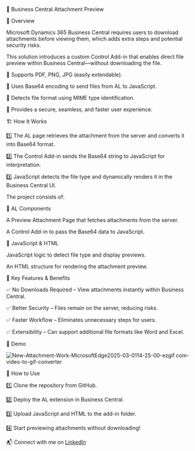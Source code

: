 📂 Business Central Attachment Preview

🚀 Overview

Microsoft Dynamics 365 Business Central requires users to download attachments before viewing them, which adds extra steps and potential security risks.

This solution introduces a custom Control Add-in that enables direct file preview within Business Central—without downloading the file.

🔹 Supports PDF, PNG, JPG (easily extendable).

🔹 Uses Base64 encoding to send files from AL to JavaScript.

🔹 Detects file format using MIME type identification.

🔹 Provides a secure, seamless, and faster user experience.

🏗️ How It Works

1️⃣ The AL page retrieves the attachment from the server and converts it into Base64 format.

2️⃣ The Control Add-in sends the Base64 string to JavaScript for interpretation.

3️⃣ JavaScript detects the file type and dynamically renders it in the Business Central UI.


The project consists of:

📂 AL Components

A Preview Attachment Page that fetches attachments from the server.

A Control Add-in to pass the Base64 data to JavaScript.

📂 JavaScript & HTML

JavaScript logic to detect file type and display previews.

An HTML structure for rendering the attachment preview.

🎯 Key Features & Benefits

✅ No Downloads Required – View attachments instantly within Business Central.

✅ Better Security – Files remain on the server, reducing risks.

✅ Faster Workflow – Eliminates unnecessary steps for users.

✅ Extensibility – Can support additional file formats like Word and Excel.

📸 Demo

![New-Attachment-Work-MicrosoftEdge2025-03-0114-25-00-ezgif com-video-to-gif-converter](https://github.com/user-attachments/assets/460702b3-0cf5-48dd-a99a-47a8aa42caaf)



📌 How to Use

1️⃣ Clone the repository from GitHub.

2️⃣ Deploy the AL extension in Business Central.

3️⃣ Upload JavaScript and HTML to the add-in folder.

4️⃣ Start previewing attachments without downloading!

📬 Connect with me on [LinkedIn](www.linkedin.com/in/santoshbaral1)
